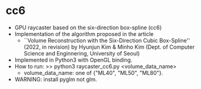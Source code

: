 # cc6
- GPU raycaster based on the six-direction box-spline (cc6)
- Implementation of the algorithm proposed in the article
  - ``Volume Reconstruction with the Six-Direction Cubic Box-Spline'' (2022, in revision) by Hyunjun Kim & Minho Kim (Dept. of Computer Science and Enginnering, University of Seoul)
- Implemented in Python3 with OpenGL binding.
- How to run: >> python3 raycaster_cc6.py <volume_data_name>
  - volume_data_name: one of {"ML40", "ML50", "ML80"}.
- WARNING: install pyglm not glm.
